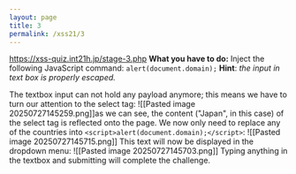 ```yaml
---
layout: page
title: 3
permalink: /xss21/3
---
```

https://xss-quiz.int21h.jp/stage-3.php
**What you have to do:** 
Inject the following JavaScript command: `alert(document.domain);`
**Hint**: *the input in text box is properly escaped.*

The textbox input can not hold any payload anymore; this means we have to turn our attention to the select tag:
![[Pasted image 20250727145259.png]]as we can see, the content ("Japan", in this case) of the select tag is reflected onto the page. We now only need to replace any of the countries into `<script>alert(document.domain);</script>`:
![[Pasted image 20250727145715.png]]
This text will now be displayed in the dropdown menu:
![[Pasted image 20250727145703.png]]
Typing anything in the textbox and submitting will complete the challenge.